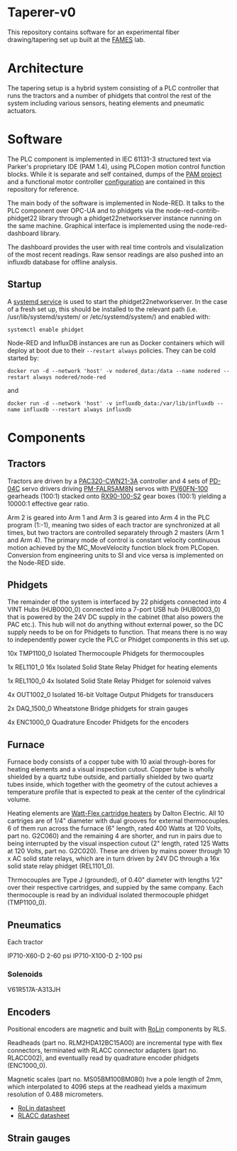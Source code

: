 Taperer-v0
==========

This repository contains software for an experimental fiber drawing/tapering set up built at the [FAMES](https://fames.indiana.edu/) lab. 


# Architecture

The tapering setup is a hybrid system consisting of a PLC controller that runs the tractors and a number of phidgets that control the rest of the system including various sensors, heating elements and pneumatic actuators.

# Software

The PLC component is implemented in IEC 61131-3 structured text via Parker's proprietary IDE (PAM 1.4), using PLCopen motion control function blocks. 
While it is separate and self contained, dumps of the [PAM project](PLC/taperer.projectarchive) and a functional motor controller [configuration](PLC/pd04_config.txt) are contained in this repository for reference. 

The main body of the software is implemented in Node-RED. It talks to the PLC component over OPC-UA and to phidgets via the node-red-contrib-phidget22 library through a phidget22networkserver instance running on the same machine. Graphical interface is implemented using the node-red-dashboard library. 

The dashboard provides the user with real time controls and visulalization of the most recent readings. 
Raw sensor readings are also pushed into an influxdb database for offline analysis. 

## Startup 

A [systemd service](Phidget/phidget.service) is used to start the phidget22networkserver. 
In the case of a fresh set up, this should be installed to the relevant path (i.e. /usr/lib/systemd/system/ or /etc/systemd/system/) and enabled with:

```
systemctl enable phidget
```

Node-RED and InfluxDB instances are run as Docker containers which will deploy at boot due to their `--restart always` policies.
They can be cold started by:

```
docker run -d --network 'host' -v nodered_data:/data --name nodered --restart always nodered/node-red
```

and 

```
docker run -d --network 'host' -v influxdb_data:/var/lib/influxdb --name influxdb --restart always influxdb
```

# Components 

## Tractors

Tractors are driven by a [PAC320-CWN21-3A](https://ph.parker.com/us/17607/en/pac-parker-automation-controller/pac320-cxn21-3a) controller and 4 sets of [PD-04C](https://ph.parker.com/us/en/pd-04c-single-axis-servo-drive-with-ethercat-interface-3-0a-1-100-230vac-1-1kva) servo drivers driving [PM-FALR5AM8N](https://www.parker.com/literature/Electromechanical%20North%20America/CATALOGS-BROCHURES/PSeries/PMotorSpecs_FAL40.pdf) servos with [PV60FN-100](http://www.parkermotion.com/products/Gearheads_and_Gearmotors__7102__30_32_80_567_29.html) gearheads (100:1) stacked onto [RX90-100-S2](https://www.parkermotion.com/products/Gearheads_and_Gearmotors__7065__30_32_80_567_29.html) gear boxes (100:1) yielding a 10000:1 effective gear ratio.

Arm 2 is geared into Arm 1 and Arm 3 is geared into Arm 4 in the PLC program (1:-1), meaning two sides of each tractor are synchronized at all times, but two tractors are controlled separately through 2 masters (Arm 1 and Arm 4). The primary mode of control is constant velocity continuous motion achieved by the MC_MoveVelocity function block from PLCopen. Conversion from engineering units to SI and vice versa is implemented on the Node-RED side. 

## Phidgets

The remainder of the system is interfaced by 22 phidgets connected into 4 VINT Hubs (HUB0000_0) connected into a 7-port USB hub (HUB0003_0) that is powered by the 24V DC supply in the cabinet (that also powers the PAC etc.). This hub will not do anything without external power, so the DC supply needs to be on for Phidgets to function. That means there is no way to independently power cycle the PLC or Phidget components in this set up.

10x TMP1100_0 Isolated Thermocouple Phidgets for thermocouples

1x REL1101_0 16x Isolated Solid State Relay Phidget for heating elements 

1x REL1100_0 4x Isolated Solid State Relay Phidget for solenoid valves

4x OUT1002_0 Isolated 16-bit Voltage Output Phidgets for transducers

2x DAQ_1500_0 Wheatstone Bridge phidgets for strain gauges

4x ENC1000_0 Quadrature Encoder Phidgets for the encoders


## Furnace

Furnace body consists of a copper tube with 10 axial through-bores for heating elements and a visual inspection cutout.
Copper tube is wholly shielded by a quartz tube outside, and partially shielded by two quartz tubes inside, which together with the geometry of the cutout achieves a temperature profile that is expected to peak at the center of the cylindrical volume.

Heating elements are [Watt-Flex cartridge heaters](https://daltonelectric.com/watt-flex-cartridge-heaters/cartridge-heaters) by Dalton Electric.
All 10 cartriges are of 1/4" diameter with dual grooves for external thermocouples.
6 of them run across the furnace (6" length, rated 400 Watts at 120 Volts, part no. G2C060) and the remaining 4 are shorter, and run in pairs due to being interrupted by the visual inspection cutout (2" length, rated 125 Watts at 120 Volts, part no. G2C020).
These are driven by mains power through 10 x AC solid state relays, which are in turn driven by 24V DC through a 16x solid state relay phidget (REL1101_0).

Thrmocouples are Type J (grounded), of 0.40" diameter with lengths 1/2" over their respective cartridges, and suppied by the same company.
Each thermocouple is read by an individual isolated thermocouple phidget (TMP1100_0).

## Pneumatics

Each tractor 

IP710-X60-D 2-60 psi
IP710-X100-D 2-100 psi

### Solenoids

V61R517A-A313JH


## Encoders

Positional encoders are magnetic and built with [RoLin](https://www.rls.si/eng/rolin-linear-and-rotary-incremental-magnetic-encoder-system) components by RLS.


Readheads (part no. RLM2HDA12BC15A00) are incremental type with flex connectors, 
terminated with RLACC connector adapters (part no. RLACC002), 
and eventually read by quadrature encoder phidgets (ENC1000_0).

Magnetic scales  (part no. MS05BM100BM080) hve a pole length of 2mm, which interpolated to 4096 steps at the readhead yields a maximum resolution of 0.488 micrometers. 

  * [RoLin datasheet](datasheets/RoLin_datasheet.pdf)
  * [RLACC datasheet](datasheets/RLACCD01_01.pdf)

## Strain gauges

